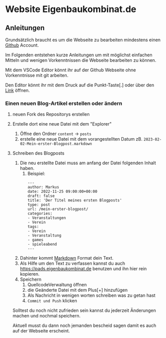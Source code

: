 # Website Eigenbaukombinat.de

## Anleitungen

Grundsätzlich braucht es um die Webseite zu bearbeiten mindestens einen [Github](https://github.com) Account.

Im Folgenden entstehen kurze Anleitungen um mit möglichst einfachen Mitteln und wenigen Vorkenntnissen die Webseite bearbeiten zu können.

Mit dem VSCode Editor könnt ihr auf der Github Webseite ohne Vorkenntnisse mit git arbeiten.

Den Editor könnt ihr mit dem Druck auf die Punkt-Taste[.] oder über den [Link](https://github.dev/Eigenbaukombinat/website-build) öffnen.

### Einen neuen Blog-Artikel erstellen oder ändern

1. neuen Fork des Repositorys erstellen
1. Erstelle dort eine neue Datei mit dem "Explorer"
    1. Öffne den Ordner `content` -> `posts`
    1. erstelle eine neue Datei mit dem vorangestellten Datum zB. `2023-02-02-Mein-erster-Blogpost.markdown`
2. Schreiben des Blogposts
    1. Die neu erstellte Datei muss am anfang der Datei folgenden Inhalt haben.
        1. Beispiel:
            ```
            ---
            author: Markus
            date: 2022-11-25 09:00:00+00:00
            draft: false
            title: 'Der Titel meines ersten Blogposts'
            type: post
            url: /mein-erster-blogpost/
            categories:
            - Veranstaltungen
            - Verein
            tags:
            - Verein
            - Veranstaltung
            - games
            - spieleabend
            ---
            ```
    1. Dahinter kommt [Markdown](https://de.wikipedia.org/wiki/Markdown) Format dein Text.
    1. Als Hilfe um den Text zu verfassen kannst du auch https://pads.eigenbaukombinat.de benutzen und ihn hier rein kopieren.
    1. Speichern
        1. QuellcodeVerwaltung öffnen
        1. die Geänderte Datei mit dem Plus[+] hinzufügen
        1. Als Nachricht in wenigen worten schreiben was zu getan hast
        1. `Commit und Push` klicken
    
    Solltest du noch nicht zufrieden sein kannst du jederzeit Änderungen machen und nochmal speichern.
    
    Aktuell musst du dann noch jemanden bescheid sagen damit es auch auf der Webseite erscheint.

